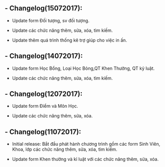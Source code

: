 ## - Changelog(15072017):

  + Update form  Đối tượng, sv đối tượng.

  + Update các chức năng thêm, sửa, xóa, tìm kiếm.

  + Update thêm quá trình thống kê trợ giúp cho việc in ấn.
  
## - Changelog(14072017):

  + Update form  Học Bổng, Loại Học Bỏng,QT Khen Thưởng, QT kỷ luật.

  + Update các chức năng thêm, sửa, xóa, tìm kiếm.

 ## - Changelog(12072017):

  + Update form  Điểm và Môn Học.

  + Update các chức năng thêm, sửa, xóa.

## - Changelog(11072017):

  + Initial release: Bắt đầu phát hành chương trình gồm các form Sinh Viên, Khoa, lớp các chức năng thêm, sửa, xóa, tìm kiếm.

  + Update form  Khen thưởng và kỉ luật với các chức năng thêm, sửa, xóa.
  

